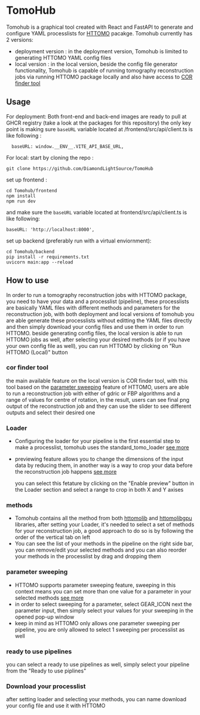 # TomoHub 
Tomohub is a graphical tool created with React and FastAPI to generate and configure YAML processlists for [HTTOMO](https://diamondlightsource.github.io/httomo/index.html) pacakge.
Tomohub currently has 2 versions:
  - deployment version : in the deployment version, Tomohub is limited to generating HTTOMO YAML config files
  - local version : in the local version, beside the config file generator functionality, Tomohub is capable of running tomography reconstruction jobs via running HTTOMO package locally and also have access to [COR finder tool](#cor-finder-tool)
## Usage
For deployment:
Both front-end and back-end images are ready to pull at GHCR registry (take a look at the packages for this repository)
the only key point is making sure ```baseURL``` variable located at /frontend/src/api/client.ts is like following : 
```
  baseURL: window.__ENV__.VITE_API_BASE_URL,
```
For local:
start by cloning the repo : 
```
git clone https://github.com/DiamondLightSource/TomoHub
```
set up frontend :
```
cd Tomohub/frontend
npm install
npm run dev
```
and make sure the ```baseURL``` variable located at frontend/src/api/client.ts is like following:
```
baseURL: 'http://localhost:8000',
```

set up backend (preferably run with a virtual enviornment):
```
cd Tomohub/backend
pip install -r requirements.txt
uvicorn main:app --reload
```
## How to use
In order to run a tomography reconstruction jobs with HTTOMO package, you need to have your data and a processlist (pipeline), these processlists are
basically YAML files with different methods and parameters for the reconstruction job, with both deployment and local versions of tomohub you are able generate these processlists without editting the YAML files directly and then simply download your config files and use them in order to run HTTOMO.
beside generating config files, the local version is able to run HTTOMO jobs as well, after selecting your desired methods (or if you have your own config file as well), you can run HTTOMO by clicking on "Run HTTOMO (Local)" button 
### cor finder tool
the main available feature on the local version is COR finder tool, with this tool based on the [parameter sweeping](#parameter-sweeping) feature of HTTOMO, users are able to run a reconstruction job with either of gdric or FBP algorithms and a range of values for centre of rotation, in the result, users can see final png output of the reconstruction job and they can use the slider to see different outputs and select their desired one
### Loader
- Configuring the loader for your pipeline is the first essential step to make a processlist, tomohub uses the standard_tomo_loader [see more](https://diamondlightsource.github.io/httomo/reference/loaders.html)
- previewing feature allows you to change the dimensions of the input data by reducing them, in another way is a way to crop your data before the reconstruction job happens [see more](https://diamondlightsource.github.io/httomo/howto/httomo_features/previewing.html)
  
  you can select this fetature by clicking on the "Enable preview" button in the Loader section and select a range to crop in both X and Y axises 
### methods
- Tomohub contains all the method from both [httomolib](https://github.com/DiamondLightSource/httomolib) and [httomolibgpu](https://github.com/DiamondLightSource/httomolibgpu) libraries, after setting your Loader, it's needed to select a set of methods for your reconstruction job, a good approach to do so is by following the order of the vertical tab on left 
- You can see the list of your methods in the pipeline on the right side bar, you can remove/edit your selected methods and you can also reorder your methods in the processlist by drag and dropping them
### parameter sweeping 
- HTTOMO supports parameter sweeping feature, sweeping in this context means you can set more than one value for a parameter in your selected methods [see more](https://diamondlightsource.github.io/httomo/howto/httomo_features/parameter_sweeping.html)
- in order to select sweeping for a parameter, select GEAR_ICON next the parameter input, then simply select your values for your sweeping in the opened pop-up window
- keep in mind as HTTOMO only allows one parameter sweeping per pipeline, you are only allowed to select 1 sweeping per processlist as well
### ready to use pipelines
you can select a ready to use pipelines as well, simply select your pipeline from the "Ready to use piplines"
### Download your processlist
after setting loader and selecting your methods, you can name download your config file and use it with HTTOMO
